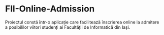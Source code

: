 # FII-Online-Admission
Proiectul constă într-o aplicație care facilitează înscrierea online la admitere a posibililor viitori studenți ai Facultății de Informatică din Iași.
